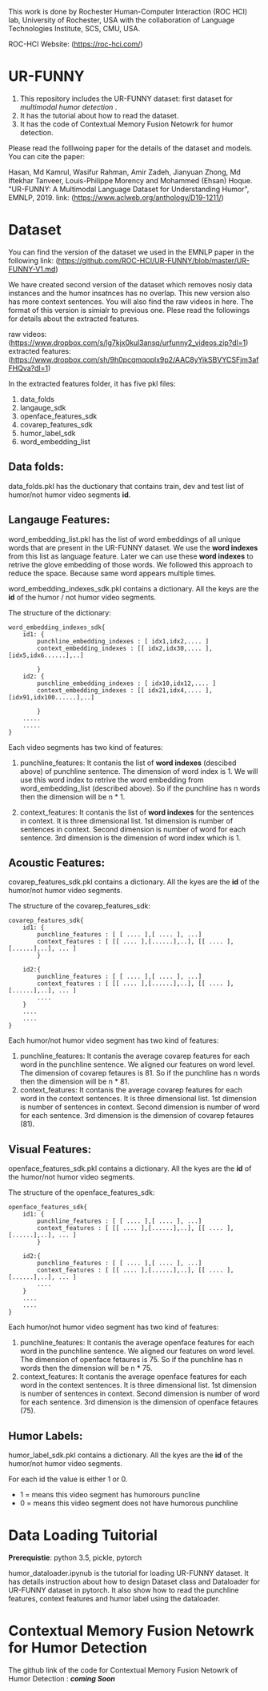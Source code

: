 
This work is done by Rochester Human-Computer Interaction (ROC HCI) lab, University of Rochester, USA with the collaboration of Language Technologies Institute, SCS, CMU, USA.

ROC-HCI Website: (https://roc-hci.com/) 

# UR-FUNNY
 
1. This repository includes the UR-FUNNY dataset: first dataset for *multimodal humor detection* .
2. It has the tutorial about how to read the dataset.
3. It has the code of Contextual Memory Fusion Netowrk for humor detection.

Please read the folllwoing paper for the details of the dataset and models. You can cite the paper:

Hasan, Md Kamrul, Wasifur Rahman, Amir Zadeh, Jianyuan Zhong, Md Iftekhar Tanveer, Louis-Philippe Morency and Mohammed (Ehsan) Hoque. "UR-FUNNY: A Multimodal Language Dataset for Understanding Humor", EMNLP, 2019. link: (https://www.aclweb.org/anthology/D19-1211/)


# Dataset

You can find the version of the dataset we used in the EMNLP paper in the following link: (https://github.com/ROC-HCI/UR-FUNNY/blob/master/UR-FUNNY-V1.md)

We have created second version of the dataset which removes nosiy data instances and the humor insatnces has no overlap. This new version also has more context sentences. You will also find the raw videos in here. The format of this version is simialr to previous one. Plese read the followings for details about the extracted features. 

raw videos: (https://www.dropbox.com/s/lg7kjx0kul3ansq/urfunny2_videos.zip?dl=1)  
extracted features: (https://www.dropbox.com/sh/9h0pcqmqoplx9p2/AAC8yYikSBVYCSFjm3afFHQva?dl=1)


In the extracted features folder, it has five pkl files:

1. data_folds 
2. langauge_sdk
2. openface_features_sdk
3. covarep_features_sdk
4. humor_label_sdk
5. word_embedding_list



## Data folds:

data_folds.pkl has the ductionary that contains train, dev and test list of humor/not humor video segments **id**. 


## Langauge Features:

word_embedding_list.pkl has the list of word embeddings of all unique words that are present in the UR-FUNNY dataset. We use the **word indexes** from this list as language feature. Later we can use these **word indexes** to retrive the glove embedding of those words. We followed this approach to reduce the space. Because same word appears multiple times.


word_embedding_indexes_sdk.pkl contains a dictionary. All the keys are the **id** of the humor / not humor video segments. 

The structure of the dictionary:

```
word_embedding_indexes_sdk{
	id1: {
		punchline_embedding_indexes : [ idx1,idx2,.... ]
		context_embedding_indexes : [[ idx2,idx30,.... ],[idx5,idx6......],..]	
									 
		}
	id2: {
		punchline_embedding_indexes : [ idx10,idx12,.... ]
		context_embedding_indexes : [[ idx21,idx4,.... ],[idx91,idx100......],..]	
									 
		}
	.....
	.....
}
```

Each video segments has two kind of features: 

1. punchline_features: It contanis the list of **word indexes** (descibed above) of punchline sentence. The dimension of word index is 1. We will use this word index to retrive the word embedding from word_embedding_list (described above). So if the punchline has n words then the dimension will be n * 1.

2. context_features: It contanis the list of **word indexes** for the sentences in context. It is three dimensional list. 1st dimension is number of sentences in context. Second dimension is number of word for each sentence. 3rd dimension is the dimension of word index which is 1.



## Acoustic Features:

covarep_features_sdk.pkl contains a dictionary. All the kyes are the **id** of the humor/not humor video segments.

The structure of the covarep_features_sdk:

```
covarep_features_sdk{
	id1: {
		punchline_features : [ [ .... ],[ .... ], ...]
		context_features : [ [[ .... ],[......],..], [[ .... ],[......],..], ... ]							 
		}

	id2:{
		punchline_features : [ [ .... ],[ .... ], ...]
		context_features : [ [[ .... ],[......],..], [[ .... ],[......],..], ... ]
		....
	}
	....
	....
}
```

Each humor/not humor video segment has two kind of features:

1. punchline_features: It contanis the average covarep features for each word in the punchline sentence. We aligned our features on word level. The dimension of covarep fetaures is 81. So if the punchline has n words then the dimension will be n * 81.
2. context_features: It contanis the average covarep features for each word in the context sentences. It is three dimensional list. 1st dimension is number of sentences in context. Second dimension is number of word for each sentence. 3rd dimension is the dimension of covarep fetaures (81).



## Visual Features:

openface_features_sdk.pkl contains a dictionary. All the kyes are the **id** of the humor/not humor video segments.

The structure of the openface_features_sdk:

```
openface_features_sdk{
	id1: {
		punchline_features : [ [ .... ],[ .... ], ...]
		context_features : [ [[ .... ],[......],..], [[ .... ],[......],..], ... ]							 
		}

	id2:{
		punchline_features : [ [ .... ],[ .... ], ...]
		context_features : [ [[ .... ],[......],..], [[ .... ],[......],..], ... ]
		....
	}
	....
	....
}
```

Each humor/not humor video segment has two kind of features:

1. punchline_features: It contanis the average openface features for each word in the punchline sentence. We aligned our features on word level. The dimension of openface fetaures is 75. So if the punchline has n words then the dimension will be n * 75.
2. context_features: It contanis the average openface features for each word in the context sentences. It is three dimensional list. 1st dimension is number of sentences in context. Second dimension is number of word for each sentence. 3rd dimension is the dimension of openface fetaures (75).

## Humor Labels:

humor_label_sdk.pkl contains a dictionary. All the kyes are the **id** of the humor/not humor video segments.

For each id the value is either 1 or 0.

- 1 = means this video segment has humorours puncline
- 0 = means this video segment does not have humorous punchline 


# Data Loading Tuitorial

**Prerequistie**: python 3.5, pickle, pytorch

humor_dataloader.ipynub is the tutorial for loading UR-FUNNY dataset. It has details instruction about how to design Dataset class and Dataloader for UR-FUNNY dataset in pytorch. It also show how to read the punchline features, context features and humor label using the dataloader.   


# Contextual Memory Fusion Netowrk for Humor Detection

The github link of the code for Contextual Memory Fusion Netowrk of Humor Detection : ***coming Soon***
